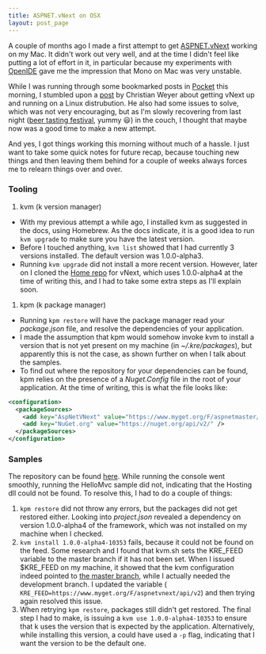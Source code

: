 ```yaml
---
title: ASPNET.vNext on OSX
layout: post_page
---
```

A couple of months ago I made a first attempt to get [ASPNET.vNext](http://www.asp.net/vnext) working on my Mac. It didn't work out very well, and at the time I didn't feel like putting a lot of effort in it, in particular because my experiments with [OpenIDE](https://github.com/continuoustests/OpenIDE) gave me the impression that Mono on Mac was very unstable.

While I was running through some bookmarked posts in [Pocket](http://getpocket.com) this morning, I stumbled upon a [post](http://weblogs.thinktecture.com/cweyer/) by Christian Weyer about getting vNext up and running on a Linux distrubution. He also had some issues to solve, which was not very encouraging, but as I'm slowly recovering from last night ([beer tasting festival](http://www.mechelen.be/events/15082/2de-bierfestival-mechelen.html), yummy :smiley:) in the couch, I thought that maybe now was a good time to make a new attempt. 

And yes, I got things working this morning without much of a hassle. I just want to take some quick notes for future recap, because touching new things and then leaving them behind for a couple of weeks always forces me to relearn things over and over.


### Tooling

1. kvm (k version manager)
  * With my previous attempt a while ago, I installed kvm as suggested in the docs, using Homebrew. As the docs indicate, it is a good idea to run `kvm upgrade` to make sure you have the latest version.
  * Before I touched anything, `kvm list` showed that I had currently 3 versions installed. The default version was 1.0.0-alpha3.
  * Running `kvm upgrade` did not install a more recent version. However, later on I cloned the [Home repo](https://github.com/aspnet/Home) for vNext, which uses 1.0.0-alpha4 at the time of writing this, and I had to take some extra steps as I'll explain soon.
1. kpm (k package manager)
  * Running `kpm restore` will have the package manager read your *package.json* file, and resolve the dependencies of your application.
  * I made the assumption that kpm would somehow invoke kvm to install a version that is not yet present on my machine (in *~/.kre/packages*), but apparently this is not the case, as shown further on when I talk about the samples.
  * To find out where the repository for your dependencies can be found, kpm relies on the presence of a *Nuget.Config* file in the root of your application. At the time of writing, this is what the file looks like:

```XML
<configuration>
  <packageSources>
    <add key="AspNetVNext" value="https://www.myget.org/F/aspnetmaster/api/v2" />
    <add key="NuGet.org" value="https://nuget.org/api/v2/" />
  </packageSources>
</configuration>
```
### Samples

The repository can be found [here](https://github.com/aspnet/home). While running the console went smoothly, running the HelloMvc sample did not, indicating that the Hosting dll could not be found. To resolve this, I had to do a couple of things:

1. `kpm restore` did not throw any errors, but the packages did not get restored either. Looking into *project.json* revealed a dependency on version 1.0.0-alpha4 of the framework, which was not installed on my machine when I checked.
2. `kvm install 1.0.0-alpha4-10353` fails, because it could not be found on the feed. Some research and I found that kvm.sh sets the KRE_FEED variable to the master branch if it has not been set. When I issued $KRE_FEED on my machine, it showed that the kvm configuration indeed pointed to [the master branch](https://www.myget.org/F/aspnetmaster/api/v2), while I actually needed the development branch. I updated the variable ( `KRE_FEED=https://www.myget.org/F/aspnetvnext/api/v2`) and then trying again resolved this issue.
3. When retrying `kpm restore`, packages still didn't get restored. The final step I had to make, is issuing a `kvm use 1.0.0-alpha4-10353` to ensure that k uses the version that is expected by the application. Alternatively, while installing this version, a could have used a `-p` flag, indicating that I want the version to be the default one.
